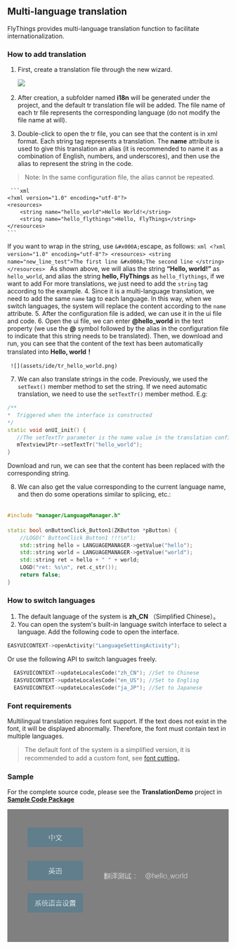 
## Multi-language translation
FlyThings provides multi-language translation function to facilitate internationalization.
### How to add translation
1. First, create a translation file through the new wizard.
   
   ![](https://ae01.alicdn.com/kf/HTB180Y3aOnrK1Rjy1Xc5jaeDVXas.gif)
   
2. After creation, a subfolder named **i18n** will be generated under the project, and the default tr translation file will be added. The file name of each tr file represents the corresponding language (do not modify the file name at will).
3. Double-click to open the tr file, you can see that the content is in xml format. Each string tag represents a translation. The **name** attribute is used to give this translation an alias (it is recommended to name it as a combination of English, numbers, and underscores), and then use the alias to represent the string in the code.
> Note: In the same configuration file, the alias cannot be repeated.  
 
     ```xml
    <?xml version="1.0" encoding="utf-8"?>
    <resources>
        <string name="hello_world">Hello World!</string>
        <string name="hello_flythings">Hello, FlyThings</string>
    </resources>
    ```
If you want to wrap in the string, use `&#x000A;`escape, as follows:
    ```xml
    <?xml version="1.0" encoding="utf-8"?>
    <resources>
        <string name="new_line_test">The first line &#x000A;The second line </string>
    </resources>
    ```
As shown above, we will alias the string  **“Hello, world!”** as `hello_world`, and alias the string **hello, FlyThings** as `hello_flythings`, if we want to add For more translations, we just need to add the `string` tag according to the example. 
4. Since it is a multi-language translation, we need to add the same `name` tag to each language. In this way, when we switch languages, the system will replace the content according to the `name` attribute.
5. After the configuration file is added, we can use it in the ui file and code.
6. Open the ui file, we can enter **@hello_world** in the text property (we use the **@** symbol followed by the alias in the configuration file to indicate that this string needs to be translated). Then, we download and run, you can see that the content of the text has been automatically translated into **Hello, world！**    

     ![](assets/ide/tr_hello_world.png) 
  
7. We can also translate strings in the code. Previously, we used the `setText()` member method to set the string. If we need automatic translation, we need to use the `setTextTr()` member method.
E.g:     
 ```c++
/**
 *  Triggered when the interface is constructed
 */
static void onUI_init() {
	//The setTextTr parameter is the name value in the translation configuration file. Note: The string passed in here does not need to be preceded by the @ symbol
	mTextview1Ptr->setTextTr("hello_world");
}
 ```
 Download and run, we can see that the content has been replaced with the corresponding string.

8. We can also get the value corresponding to the current language name, and then do some operations similar to splicing, etc.:

```c++

#include "manager/LanguageManager.h"

static bool onButtonClick_Button1(ZKButton *pButton) {
    //LOGD(" ButtonClick Button1 !!!\n");
    std::string hello = LANGUAGEMANAGER->getValue("hello");
    std::string world = LANGUAGEMANAGER->getValue("world");
    std::string ret = hello + " " + world;
    LOGD("ret: %s\n", ret.c_str());
    return false;
}

```

### How to switch languages
1. The default language of the system is **zh_CN** （Simplified Chinese）。 
2. You can open the system's built-in language switch interface to select a language.
Add the following code to open the interface.
```c++
EASYUICONTEXT->openActivity("LanguageSettingActivity");
```
Or use the following API to switch languages freely.

   ```c++
     EASYUICONTEXT->updateLocalesCode("zh_CN"); //Set to Chinese
     EASYUICONTEXT->updateLocalesCode("en_US"); //Set to Englisg
     EASYUICONTEXT->updateLocalesCode("ja_JP"); //Set to Japanese  
   ```   

### Font requirements   
   Multilingual translation requires font support. If the text does not exist in the font, it will be displayed abnormally. Therefore, the font must contain text in multiple languages.
   > The default font of the system is a simplified version, it is recommended to add a custom font, see [font cutting](font_cut_tool.md)。

### Sample
For the complete source code, please see the **TranslationDemo** project in [**Sample Code Package**](demo_download.md#demo_download)

![](assets/ide/translation_demo.png)



